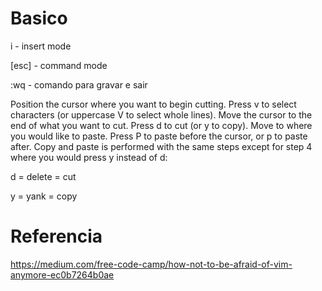 # Basico

i - insert mode

[esc] - command mode

:wq - comando para gravar e sair


Position the cursor where you want to begin cutting.
Press v to select characters (or uppercase V to select whole lines).
Move the cursor to the end of what you want to cut.
Press d to cut (or y to copy).
Move to where you would like to paste.
Press P to paste before the cursor, or p to paste after.
Copy and paste is performed with the same steps except for step 4 where you would press y instead of d:

d = delete = cut

y = yank = copy


# Referencia
https://medium.com/free-code-camp/how-not-to-be-afraid-of-vim-anymore-ec0b7264b0ae